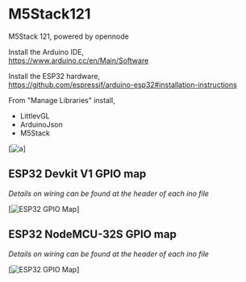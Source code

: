 # M5Stack121
M5Stack 121, powered by opennode

Install the Arduino IDE,<br>
https://www.arduino.cc/en/Main/Software

Install the ESP32 hardware,<br>
https://github.com/espressif/arduino-esp32#installation-instructions

From "Manage Libraries" install,<br>
- LittlevGL
- ArduinoJson
- M5Stack


[![a](https://i.imgur.com/mCfnhZN.png)]

<h2>ESP32 Devkit V1 GPIO map</h2>

*Details on wiring can be found at the header of each ino file*

[![ESP32 GPIO Map](https://i.imgur.com/iK3pCjt.jpg)]

<h2>ESP32 NodeMCU-32S GPIO map</h2>

*Details on wiring can be found at the header of each ino file*

[![ESP32 GPIO Map](https://i.imgur.com/PLP3YBG.jpg)]

